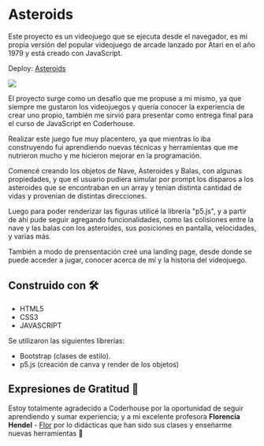 # Asteroids

Este proyecto es un videojuego que se ejecuta desde el navegador, es mi propia versión del popular videojuego de arcade lanzado por Atari en el año 1979 y está creado con JavaScript. 

Deploy: [Asteroids](https://asteroids-atari.netlify.app/)

![](https://media.giphy.com/media/lesb20GqgiOlGq6zmY/giphy.gif)

El proyecto surge como un desafío que me propuse a mi mismo, ya que siempre me gustaron los videojuegos y quería conocer la experiencia de crear uno propio, también me sirvió para presentar como entrega final para el curso de JavaScript en Coderhouse.

Realizar este juego fue muy placentero, ya que mientras lo iba construyendo fui aprendiendo nuevas técnicas y herramientas que me nutrieron mucho y me hicieron mejorar en la programación.

Comencé creando los objetos de Nave, Asteroides y Balas, con algunas propiedades, y que el usuario pudiera simular por prompt los disparos a los asteroides que se encontraban en un array y tenian distinta cantidad de vidas y provenian de distintas direcciones.

Luego para poder renderizar las figuras utilicé la librería "p5.js", y a partir de ahí pude seguir agregando funcionalidades, como las colisiones entre la nave y las balas con los asteroides, sus posiciones en pantalla, velocidades, y varias más.

También a modo de prensentación creé una landing page, desde donde se puede acceder a jugar, conocer acerca de mí y la historia del videojuego.

## Construido con 🛠️

* HTML5
* CSS3
* JAVASCRIPT

Se utilizaron las siguientes librerías:
* Bootstrap (clases de estilo).
* p5.js (creación de canva y render de los objetos)



## Expresiones de Gratitud 🎁

Estoy totalmente agradecido a Coderhouse por la oportunidad de seguir aprendiendo y sumar experiencia; y a mi excelente profesora **Florencia Hendel** - [Flor](https://github.com/florenciahendel) por lo didácticas que han sido sus clases y enseñarme nuevas herramientas :raised_hands:
